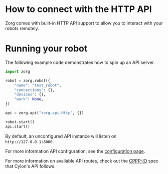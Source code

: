 # How to connect with the HTTP API

Zorg comes with built-in HTTP API support to allow you to interact with your robots remotely.

# Running your robot

The following example code demonstrates how to spin up an API server.

```python
import zorg

robot = zorg.robot({
    "name": "test_robot",
    "connections": {},
    "devices": {},
    "work": None,
})

api = zorg.api("zorg.api.Http", {})

robot.start()
api.start()
```

By default, an unconfigured API instance will listen on `http://127.0.0.1:8000`.

For more information API configuration, see the [configuration page](configuration.md).

For more information on available API routes, check out the [CPPP-IO](http://cppp.io/) spec that Cylon's API follows.
